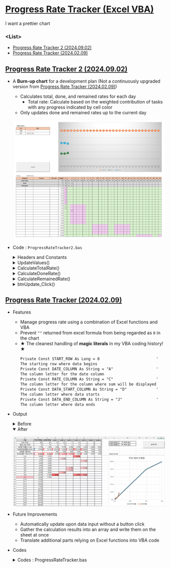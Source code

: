 # [Progress Rate Tracker (Excel VBA)](../../README.md#vba)

  I want a prettier chart


### \<List>

  - [Progress Rate Tracker 2 (2024.09.02)](#progress-rate-tracker-2-20240902)
  - [Progress Rate Tracker (2024.02.09)](#progress-rate-tracker-20240209)


## [Progress Rate Tracker 2 (2024.09.02)](#list)

  - A **Burn-up chart** for a development plan (Not a continuously upgraded version from [Progress Rate Tracker (2024.02.09)](#progress-rate-tracker-20240209))
    - Calculates total, done, and remained rates for each day
      - Total rate: Calculate based on the weighted contribution of tasks with any progress indicated by cell color
    - Only updates done and remained rates up to the current day
  
    ![Progress Rate Tracker 2](./Images/ProgressRateTracker_2.png)

  - Code : `ProgressRateTracker2.bas`
    <details>
      <summary>Headers and Constants</summary>

    ```vba
    Option Explicit
    ```
    ```vba
    ' Constants for the columns and rows used in the development plan tracking
    Private Const RATE_START_COL As String = "G"      ' Start column for the rate tracking
    Private Const RATE_END_COL As String = "AK"       ' End column for the rate tracking

    Private Const DAY_ROW As Long = 24                ' Row number where the day is stored
    Private Const TOTAL_ROW As Long = 25              ' Row number for total rate calculations
    Private Const DONE_ROW As Long = 26               ' Row number for done rate calculations
    Private Const REMAINED_ROW As Long = 27           ' Row number for remained rate calculations

    Private Const WEIGHT_COL As String = "F"          ' Column to determine the last row of data
    Private Const DATA_START_ROW As Long = 28         ' Row number where the data starts

    Private Const TODAY_LOC As String = "C23"         ' Cell location where the current day is stored
    ```
    </details>
    <details>
      <summary>UpdateValues()</summary>

    ```vba
    ' Core procedure to update the progress tracking values.
    ' This is the main function responsible for calculating and updating the
    ' progress data within the spreadsheet. It handles clearing outdated data,
    ' calculating total, done, and remained rates, and ensuring that only relevant
    ' data up to the current day is processed.
    '
    ' Parameters: None
    ' Returns: None
    Private Sub UpdateValues()

        Dim rateStartColNum As Long                   ' Column number where rate tracking starts
        Dim rateEndColNum As Long                     ' Column number where rate tracking ends
        Dim updateRangeString As String               ' String to store the range for updates
        Dim dataLastRowNum As Long                    ' Last row number with data
        Dim currentDay As Long                        ' Current day extracted from TODAY_LOC

        ' Convert column letters to column numbers
        rateStartColNum = Range(RATE_START_COL & ":" & RATE_START_COL).Column
        rateEndColNum = Range(RATE_END_COL & ":" & RATE_END_COL).Column

        ' Define the range to be cleared before updating values
        updateRangeString = RATE_START_COL & DONE_ROW & ":" & RATE_END_COL & REMAINED_ROW
        Range(updateRangeString).ClearContents

        ' Find the last row of data in the WEIGHT_COL column
        dataLastRowNum = Cells(DATA_START_ROW, WEIGHT_COL).End(xlDown).Row

        ' Get the current day from the TODAY_LOC cell
        currentDay = Day(Range(TODAY_LOC).value)

        Dim col As Long
        ' Loop through each column between rateStartColNum and rateEndColNum
        For col = rateStartColNum To rateEndColNum
            ' Calculate total rate for the column
            Cells(TOTAL_ROW, col) = CalculateTotalRate(col, dataLastRowNum)

            ' Only calculate done and remained rates if the day is on or before the current day
            If Cells(DAY_ROW, col).value <= currentDay Then
                Cells(DONE_ROW, col) = CalculateDoneRate(col, rateStartColNum, dataLastRowNum)
                Cells(REMAINED_ROW, col) = CalculateRemainedRate(col, rateStartColNum, dataLastRowNum)
            End If
        Next col

    End Sub
    ```
    </details>
    <details>
      <summary>CalculateTotalRate()</summary>

    ```vba
    ' Function to calculate the total rate for a specific column
    ' Parameters:
    '   - col: Column number for which the total rate is calculated
    '   - lastRowNum: Last row number with data
    ' Returns:
    '   - The calculated total rate for the column
    Private Function CalculateTotalRate(col As Long, lastRowNum As Long) As Double

        Dim value As Double                           ' Stores the total rate value
        Dim rowNum As Long                            ' Row counter

        ' Loop through each row in the data range
        For rowNum = DATA_START_ROW To lastRowNum
            ' Only consider cells with background color (non-empty)
            If Cells(rowNum, col).Interior.ColorIndex > 0 Then
                value = value + Cells(rowNum, WEIGHT_COL).value * 100
            End If
        Next rowNum

        CalculateTotalRate = value

    End Function
    ```
    </details>
    <details>
      <summary>CalculateDoneRate()</summary>

    ```vba
    ' Function to calculate the done rate for a specific column
    ' Parameters:
    '   - col: Column number for which the done rate is calculated
    '   - startColNum: Column number where rate tracking starts
    '   - lastRowNum: Last row number with data
    ' Returns:
    '   - The calculated done rate for the column
    Private Function CalculateDoneRate(col As Long, startColNum As Long, lastRowNum As Long) As Double

        Dim value As Double                           ' Stores the done rate value

        ' Calculate the sum product of the weight and progress in the column
        value = WorksheetFunction.SumProduct( _
                    Range(Cells(DATA_START_ROW, WEIGHT_COL), Cells(lastRowNum, WEIGHT_COL)), _
                    Range(Cells(DATA_START_ROW, col), Cells(lastRowNum, col)) _
                ) * 100

        ' Add the done rate from the previous column if applicable
        If col > startColNum Then
            value = value + Cells(DONE_ROW, col - 1).value
        End If

        CalculateDoneRate = value

    End Function
    ```
    </details>
    <details>
      <summary>CalculateRemainedRate()</summary>

    ```vba
    ' Function to calculate the remained rate for a specific column
    ' Parameters:
    '   - col: Column number for which the remained rate is calculated
    '   - startColNum: Column number where rate tracking starts
    '   - lastRowNum: Last row number with data
    ' Returns:
    '   - The calculated remained rate for the column
    Private Function CalculateRemainedRate(col As Long, startColNum As Long, lastRowNum As Long) As Double

        Dim value As Double                           ' Stores the remained rate value

        ' Calculate the remained rate as the difference between total and done rates
        value = Cells(TOTAL_ROW, col).value - Cells(DONE_ROW, col).value

        CalculateRemainedRate = value

    End Function
    ```
    </details>
    <details>
      <summary>btnUpdate_Click()</summary>

    ```vba
    ' Subroutine called when the update button is clicked
    ' This subroutine changes Excel's calculation mode to manual before updating values
    ' for performance reasons and restores it back to automatic afterward.
    Private Sub btnUpdate_Click()
        Application.Calculation = xlManual            ' Set calculation to manual for performance
            Call UpdateValues
        Application.Calculation = xlAutomatic         ' Restore calculation to automatic

    End Sub
    ```
    </details>


## [Progress Rate Tracker (2024.02.09)](#list)

  - Features
    - Manage progress rate using a combination of Excel functions and VBA
    - Prevent `""` returned from excel formula from being regarded as `0` in the chart
    - ★ The cleanest handling of **magic literals** in my VBA coding history! ★
      ```vba
      Private Const START_ROW As Long = 8                         ' The starting row where data begins
      Private Const DATE_COLUMN As String = "A"                   ' The column letter for the date column
      Private Const RATE_COLUMN As String = "C"                   ' The column letter for the column where sum will be displayed
      Private Const DATA_START_COLUMN As String = "D"             ' The column letter where data starts
      Private Const DATA_END_COLUMN As String = "J"               ' The column letter where data ends
      ```

  - Output
    <details>
      <summary>Before</summary>

      `C9` : `=IF(TODAY()>=A9,SUM(D9:J9)+C8,"")`

      ![Progress Rate Tracker (Before 1)](./Images/ProgressRateTracker_Before_1.png)

      `C9` : `=SUM(D9:J9)+C8`

      ![Progress Rate Tracker (Before 2)](./Images/ProgressRateTracker_Before_2.png)
    </details>
    <details open="">
      <summary>After</summary>

      ![Progress Rate Tracker (After)](./Images/ProgressRateTracker_After.png)
    </details>

  - Future Improvements
    - Automatically update upon data input without a button click
    - Gather the calculation results into an array and write them on the sheet at once
    - Translate additional parts relying on Excel functions into VBA code

  - Codes
    <details>
      <summary>Codes : ProgressRateTracker.bas</summary>

    ```vba
    Option Explicit
    ```
    ```vba
    Private Const START_ROW As Long = 8                         ' The starting row where data begins
    Private Const DATE_COLUMN As String = "A"                   ' The column letter for the date column
    Private Const RATE_COLUMN As String = "C"                   ' The column letter for the column where sum will be displayed
    Private Const DATA_START_COLUMN As String = "D"             ' The column letter where data starts
    Private Const DATA_END_COLUMN As String = "J"               ' The column letter where data ends
    ```
    ```vba
    Private Sub UpdateSumValues()
        ' Summary: Main procedure to update the sums
        
        Dim ws As Worksheet                                     ' The current worksheet
        Dim lastRow As Long                                     ' The last row where data exists
        Dim rateRange As String                                 ' The range where sums will be displayed

        ' Set the current active sheet
        Set ws = ThisWorkbook.ActiveSheet

        ' Find the last row where data exists
        lastRow = ws.Cells(ws.Rows.Count, DATE_COLUMN).End(xlUp).Row

        ' Set and clear the range where sums will be displayed
        rateRange = RATE_COLUMN & START_ROW & ":" & RATE_COLUMN & lastRow
        ws.Range(rateRange).ClearContents

        ' Get the current date
        Dim currentDate As Date
        currentDate = Date

        ' Iterate through each row to calculate and assign sums
        Dim i As Long
        For i = START_ROW To lastRow
            If ws.Cells(i, DATE_COLUMN).Value <= currentDate Then
                Call CalculateAndAssignSum(ws, i)
            End If
        Next i

    End Sub
    ```
    ```vba
    Private Sub CalculateAndAssignSum(ws As Worksheet, rowNumber As Long)
        ' Summary: Procedure to calculate and assign sum for each row
        
        Dim sumValue As Double                                  ' Variable to store the sum value
        Dim dataRange As Range                                  ' Range where data exists

        ' Set the range where data exists
        Set dataRange = ws.Range(DATA_START_COLUMN & rowNumber & ":" & DATA_END_COLUMN & rowNumber)

        ' Calculate sum including sum from previous row if applicable
        If rowNumber > START_ROW Then
            sumValue = Application.WorksheetFunction.Sum(dataRange) + _
                      Application.WorksheetFunction.Sum(ws.Range(RATE_COLUMN & (rowNumber - 1)))
        Else
            ' Calculate sum excluding sum from previous row for the first row
            sumValue = Application.WorksheetFunction.Sum(dataRange)
        End If

        ' Assign the sum value to the respective column in the current row
        ws.Cells(rowNumber, RATE_COLUMN).Value = sumValue

    End Sub
    ```
    ```vba
    Private Sub btnUpdate_Click()
        ' Summary: Procedure called when the update button is clicked
        
        ' Change calculation to manual for performance improvement
        Application.Calculation = xlManual
            Call UpdateSumValues
        Application.Calculation = xlAutomatic

    End Sub
    ```
    </details>
